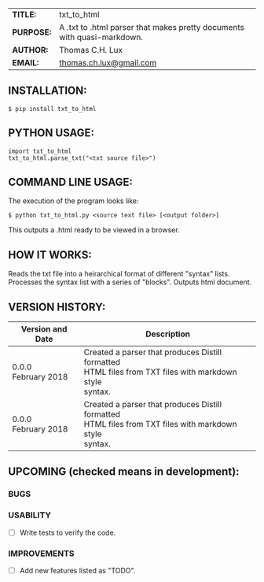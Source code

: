 |             |                                                                        |
|-------------|------------------------------------------------------------------------|
|**TITLE:**   | txt_to_html                                                            |
|**PURPOSE:** | A .txt to .html parser that makes pretty documents with quasi-markdown.|
|**AUTHOR:**  | Thomas C.H. Lux                                                        |
|**EMAIL:**   | thomas.ch.lux@gmail.com                                                |


## INSTALLATION:

    $ pip install txt_to_html

## PYTHON USAGE:

    import txt_to_html
    txt_to_html.parse_txt("<txt source file>")


## COMMAND LINE USAGE:

  The execution of the program looks like:

    $ python txt_to_html.py <source text file> [<output folder>]

  This outputs a <source text file>.html ready to be viewed in a browser.


## HOW IT WORKS:

  Reads the txt file into a heirarchical format of different "syntax"
  lists. Processes the syntax list with a series of "blocks". Outputs
  html document.

## VERSION HISTORY:

|Version and Date       | Description           |
|-----------------------|-----------------------|
| 0.0.0<br>February 2018 | Created a parser that produces Distill formatted <br> HTML files from TXT files with markdown style <br> syntax. |
| 0.0.0<br>February 2018 | Created a parser that produces Distill formatted <br> HTML files from TXT files with markdown style <br> syntax. |


## UPCOMING (checked means in development):

### BUGS

### USABILITY

- [ ] Write tests to verify the code.

### IMPROVEMENTS

- [ ] Add new features listed as "TODO".
